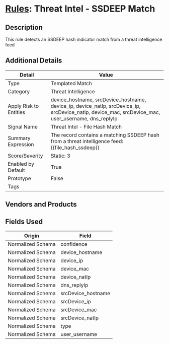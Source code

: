# [Rules](README.md): Threat Intel - SSDEEP Match

## Description
This rule detects an SSDEEP hash indicator match from a threat intelligence feed

## Additional Details
|Detail|Value|
|----|----|
|Type|Templated Match|
|Category|Threat Intelligence|
|Apply Risk to Entities|device_hostname, srcDevice_hostname, device_ip, device_natIp, srcDevice_ip, srcDevice_natIp, device_mac, srcDevice_mac, user_username, dns_replyIp|
|Signal Name|Threat Intel - File Hash Match|
|Summary Expression|The record contains a matching SSDEEP hash from a threat intelligence feed: {{file_hash_ssdeep}}|
|Score/Severity|Static: 3|
|Enabled by Default|True|
|Prototype|False|
|Tags||
## Vendors and Products


## Fields Used

|Origin|Field|
|----|----|
|Normalized Schema|confidence|
|Normalized Schema|device_hostname|
|Normalized Schema|device_ip|
|Normalized Schema|device_mac|
|Normalized Schema|device_natIp|
|Normalized Schema|dns_replyIp|
|Normalized Schema|srcDevice_hostname|
|Normalized Schema|srcDevice_ip|
|Normalized Schema|srcDevice_mac|
|Normalized Schema|srcDevice_natIp|
|Normalized Schema|type|
|Normalized Schema|user_username|


